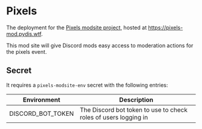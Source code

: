 # Pixels

The deployment for the [Pixels modsite project](https://git.pydis.com/pixels-modsite), hosted at https://pixels-mod.pydis.wtf.

This mod site will give Discord mods easy access to moderation actions for the pixels event.

## Secret

It requires a `pixels-modsite-env` secret with the following entries:

| Environment       | Description                                                     |
|-------------------|-----------------------------------------------------------------|
| DISCORD_BOT_TOKEN | The Discord bot token to use to check roles of users logging in |
